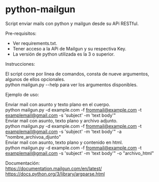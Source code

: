 # python-mailgun
Script enviar mails con python y mailgun desde su APi RESTful.

Pre-requisitos:
* Ver requirements.txt.
* Tener acceso a la APi de Mailgun y su respectiva Key. 
* La versión de python utilizada es la 3 o superior. 

Instrucciones:

El script corre por linea de comandos, consta de nueve argumentos, algunos de ellos opcionales. <br />
python mailgun.py --help para ver los argumentos disponibles.

Ejemplo de uso:

Enviar mail con asunto y texto plano en el cuerpo. <br />
python mailgun.py -d example.com -f frommail@example.com -t examplemail@gmail.com -s 'subject' -m 'text body'"<br />
Enviar mail con asunto, texto plano y archivo adjunto.<br />
python mailgun.py -d example.com -f frommail@example.com -t examplemail@gmail.com -s 'subject' -m 'text body'" -a "nombre_archivoa_djunto"<br />
Enviar mail con asunto, texto plano y contenido en html.<br />
python mailgun.py -d example.com -f frommail@example.com -t examplemail@gmail.com -s 'subject' -m 'text body'" -o "archivo_html" <br />

Documentación:<br />
https://documentation.mailgun.com/en/latest/<br />
https://docs.python.org/3/library/argparse.html<br />




